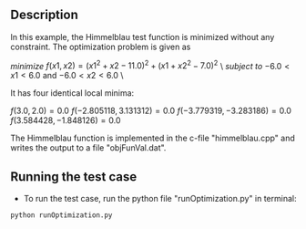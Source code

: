 ## Description

In this example, the Himmelblau test function is minimized without any constraint. The optimization problem is given as

$minimize$ $f(x1,x2) = (x1^2+x2-11.0)^2 + (x1+x2^2-7.0)^2$ \\ 
$subject$ $to$ $-6.0 < x1 < 6.0$ and $-6.0 < x2 < 6.0$ \\



It has four identical local minima:

$f(3.0,2.0) = 0.0$
$f(-2.805118, 3.131312) = 0.0$
$f(-3.779319, -3.283186) = 0.0$
$f(3.584428, -1.848126) = 0.0$


The Himmelblau function is implemented in the c-file "himmelblau.cpp" and writes the output to 
a file "objFunVal.dat". 


## Running the test case

- To run the test case, run the python file "runOptimization.py" in terminal:

```
python runOptimization.py 
```


